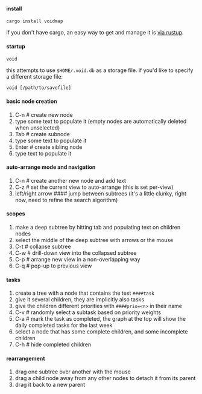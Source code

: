 #### install

`cargo install voidmap`

if you don't have cargo, an easy way to get and manage
it is [via rustup](https://www.rustup.rs/).

#### startup

`void`

this attempts to use `$HOME/.void.db` as a storage file.
if you'd like to specify a different storage file:

`void [/path/to/savefile]`


#### basic node creation
1. C-n # create new node
1. type some text to populate it (empty nodes are automatically deleted when unselected)
1. Tab # create subnode
1. type some text to populate it
1. Enter # create sibling node
1. type text to populate it

#### auto-arrange mode and navigation
1. C-n # create another new node and add text
1. C-z # set the current view to auto-arrange (this is set per-view)
1. left/right arrow #### jump between subtrees (it's a little clunky, right now, need to refine the search algorithm)

#### scopes
1. make a deep subtree by hitting tab and populating text on children nodes
1. select the middle of the deep subtree with arrows or the mouse
1. C-t # collapse subtree
1. C-w # drill-down view into the collapsed subtree
1. C-p # arrange new view in a non-overlapping way
1. C-q # pop-up to previous view

#### tasks
1. create a tree with a node that contains the text `####task`
1. give it several children, they are implicitly also tasks
1. give the children different priorities with `####prio=<n>` in their name
1. C-v # randomly select a subtask based on priority weights
1. C-a # mark the task as completed, the graph at the top will show the daily completed tasks for the last week
1. select a node that has some complete children, and some incomplete children
1. C-h # hide completed children

#### rearrangement
1. drag one subtree over another with the mouse
1. drag a child node away from any other nodes to detach it from its parent
1. drag it back to a new parent
